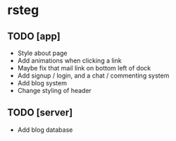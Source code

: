 # rsteg

## TODO [app]
- Style about page
- Add animations when clicking a link
- Maybe fix that mail link on bottom left of dock
- Add signup / login, and a chat / commenting system
- Add blog system
- Change styling of header

## TODO [server]

- Add blog database

